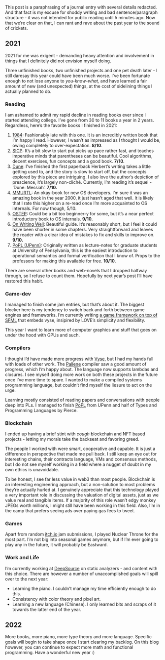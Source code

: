 This post is a paraphrasing of a journal entry with several details redacted.
And that fact is my excuse for shoddy writing and bad sentence/paragraph structure - it was not intended for public reading until 5 minutes ago.
Now that we’re clear on that, I can rant and rave about the past year to the sound of crickets.

## 2021

2021 for me was exigent - demanding heavy attention and involvement in things that I definitely did not envision myself doing.

Three unfinished books, two unfinished projects and one pet death later - I still daresay this year could have been much worse.
I’ve been fortunate enough to not lose anyone to *you-know-what,* and have learned a fair amount of new (and unexpected) things, at the cost of sidelining things I actually planned to do.

### Reading

I am ashamed to admit my rapid decline in reading books ever since I started attending college.
I’ve gone from 30 to 11 books a year in 2 years.
Regardless, here’s the favorite books I finished in 2021:

1. [1984](https://en.wikipedia.org/wiki/Nineteen_Eighty-Four): Fashionably late with this one.
   It is an incredibly written book that I’m happy I read.
   However, I wasn’t as impressed as I thought I would be, owing completely to over-expectation. **8/10**.
2. [SICP](https://mitpress.mit.edu/sites/default/files/sicp/full-text/book/book.html):
   It’s a bit slow to start put picks up pace rather fast,
   and teaches imperative minds that parentheses can be beautiful.
   Cool algorithms, decent exercises, fun concepts and a good book. **7/10.**
3. [Dune](https://en.wikipedia.org/wiki/Dune_(novel)): I’ve finished the first paperback
   Herbert’s writing takes a little getting used to, and the story is slow to start off, but the concepts explored by this piece are intriguing.
   I also love the author’s depiction of prescience, it’s largely non-cliché.
   Currently, I’m reading it’s sequel - ‘Dune: Messiah’. **7/10.**
4. [MMURTL](http://www.ipdatacorp.com/mmurtl/): An okay-book for new OS developers.
   I’m sure it was an amazing book in the year 2000, it just hasn’t aged that well.
   It is likely that I rate this higher on a re-read once I’m more acquainted to OS internals.
   For now though, 5/10.
5. [OSTEP](https://pages.cs.wisc.edu/~remzi/OSTEP/): Could be a bit too beginner-y for some,
   but it’s a near perfect introductory book to OS internals. **9/10.**
6. [On Writing Well](https://www.amazon.in/Writing-Wel-Classic-Guide-Nonfiction/dp/0060891548): Beautiful guide.
   It’s reasonably short, but I feel it could have been shorter in some chapters.
   Very straightforward and leaves the reader with a clear idea of mistakes to fix and skills to improve on.
   **9/10.**
7. [PoPL (UPenn)](https://www.cis.upenn.edu/~cis120/archive/19fa/notes/120notes.pdf):
   Originally written as lecture-notes for graduate students at University of Pensylvania, this is the easiest introduction to operational semantics and formal verification that I know of.
   Props to the professors for making this available for free. **10/10.**

There are several other books and web-novels that I dropped halfway through, so I refuse to count them.
Hopefully by next year’s post I’ll have restored this habit.

### Game-dev

I managed to finish some jam entries, but that’s about it.
The biggest blocker here is my tendency to switch back and forth between game engines and frameworks.
I’m currently writing [a game framework on top of SFML](https://github.com/cpp-gamedev/wex) that embeds vyse, insipired by LOVE’s simplicity and flexibility.

This year I want to learn more of computer graphics and stuff that goes on under the hood with GPUs and such.

### Compilers

I thought I’d have made more progress with [Vyse](https://injuly.in/vyse/), but I had my hands full with loads of other work.
The [Pallene](https://github.com/pallene-lang/pallene) compiler saw a good amount of progress, which I’m happy about.
The language now supports lambdas and closures.
I see myself doing more work on both these projects in the future once I’ve more time to spare.
I wanted to make a compiled systems programming language,
but couldn’t find myself the liesure to act on the urge.

Learning mostly consisted of reading papers and conversations with people deep into PLs.
I managed to finish [PoPL](https://www.cis.upenn.edu/~cis120/archive/19fa/notes/120notes.pdf) from UPenn and half of Types and Programming Languages by Pierce.

### Blockchain

I ended up having a brief stint with *cough* blockchain and NFT based projects - letting my morals take the backseat and favoring greed.

The people I worked with were smart, cooperative and capable.
It is just a difference in perspective that made me pull back.
I still keep an eye out for interesting chains, their contracts language, VMs and consensus methods,
but I do not see myself working in a field where a nugget of doubt in my own ethics is unavoidable.

To be honest, I see far less value in web3 than most people.
Blockchain is an interesting engineering approach, but a non-solution to most problems they’re actually hurled at.
I genuinely appreciate that this technology played a very important role in discussing the valuation of digital assets, just as we value real and tangible items.
If a majority of this role wasn’t edgy monkey JPEGs worth millions, I might still have been working in this field.
Also, I’m in the camp that prefers seeing ads over paying gas fees to tweet.

### Games

Apart from random [itch.io](http://itch.io) jam submissions, I played Nuclear Throne for the most part.
I’m not big into seasonal games anymore, but if I’m ever going to play any in the future, it will probably be Eastward.

### Work and Life

I’m currently working at [DeepSource](https://deepsource.io/) on static analyzers - and content with this choice.
There are however a number of unaccomplished goals will spill over to the next year:

- Learning the piano. I couldn’t manage my time efficiently enough to do this.
- Consistency with color theory and pixel art.
- Learning a new language (Chinese). I only learned bits and scraps of it towards the latter end of the year.

## 2022

More books, more piano, more type theory and more language.
Specific goals will begin to take shape once I start clearing my backlog.
On this blog however, you can continue to expect more math and functional programming.
Have a wonderful new year :)
